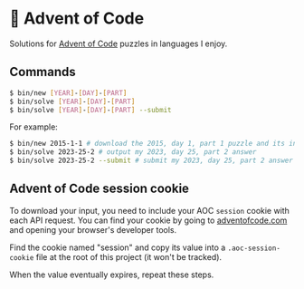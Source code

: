 # 🎄 Advent of Code

Solutions for [Advent of Code](https://adventofcode.com/) puzzles in languages I enjoy.

## Commands

```bash
$ bin/new [YEAR]-[DAY]-[PART]
$ bin/solve [YEAR]-[DAY]-[PART]
$ bin/solve [YEAR]-[DAY]-[PART] --submit
```

For example:

```bash
$ bin/new 2015-1-1 # download the 2015, day 1, part 1 puzzle and its input and generate solution files
$ bin/solve 2023-25-2 # output my 2023, day 25, part 2 answer
$ bin/solve 2023-25-2 --submit # submit my 2023, day 25, part 2 answer
```

## Advent of Code session cookie

To download your input, you need to include your AOC `session` cookie with each API request. You can find your cookie by going to [adventofcode.com](https://adventofcode.com/) and opening your browser's developer tools.

Find the cookie named "session" and copy its value into a `.aoc-session-cookie` file at the root of this project (it won't be tracked).

When the value eventually expires, repeat these steps.
